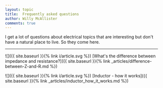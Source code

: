 ```yaml
---
layout: topic
title:  Frequently asked questions
author: Willy McAllister
comments: true
---
```


I get a lot of questions about electrical topics that are interesting but don't have a natural place to live. So they come here.

----

![]({{ site.baseurl }}{% link i/article.svg %}) [What's the difference between impedance and resistance?]({{ site.baseurl }}{% link _articles/difference-between-Z-and-R.md %})

![]({{ site.baseurl }}{% link i/article.svg %}) [Inductor - how it works]({{ site.baseurl }}{% link _articles/inductor_how_it_works.md %})
